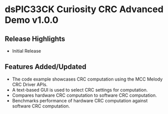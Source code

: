 # dsPIC33CK Curiosity CRC Advanced Demo v1.0.0

## Release Highlights
- Initial Release

## Features Added/Updated
- The code example showcases CRC computation using the MCC Melody CRC Driver APIs.
- A text-based GUI is used to select CRC settings for computation.
- Compares hardware CRC computation to software CRC computation.
- Benchmarks performance of hardware CRC computation against software CRC computation.
